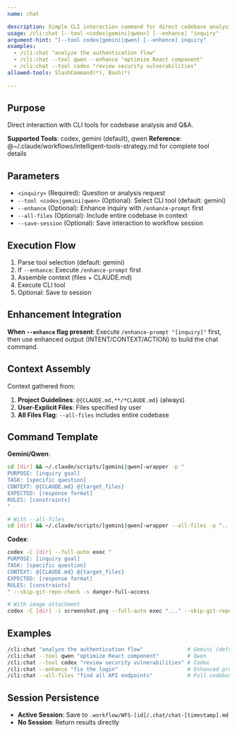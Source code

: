 ```yaml
---
name: chat

description: Simple CLI interaction command for direct codebase analysis
usage: /cli:chat [--tool <codex|gemini|qwen>] [--enhance] "inquiry"
argument-hint: "[--tool codex|gemini|qwen] [--enhance] inquiry"
examples:
  - /cli:chat "analyze the authentication flow"
  - /cli:chat --tool qwen --enhance "optimize React component"
  - /cli:chat --tool codex "review security vulnerabilities"
allowed-tools: SlashCommand(*), Bash(*)
 
---
```


## Purpose

Direct interaction with CLI tools for codebase analysis and Q&A.

**Supported Tools**: codex, gemini (default), qwen
**Reference**: @~/.claude/workflows/intelligent-tools-strategy.md for complete tool details

## Parameters

- `<inquiry>` (Required): Question or analysis request
- `--tool <codex|gemini|qwen>` (Optional): Select CLI tool (default: gemini)
- `--enhance` (Optional): Enhance inquiry with `/enhance-prompt` first
- `--all-files` (Optional): Include entire codebase in context
- `--save-session` (Optional): Save interaction to workflow session

## Execution Flow

1. Parse tool selection (default: gemini)
2. If `--enhance`: Execute `/enhance-prompt` first
3. Assemble context (files + CLAUDE.md)
4. Execute CLI tool
5. Optional: Save to session

## Enhancement Integration

**When `--enhance` flag present**: Execute `/enhance-prompt "[inquiry]"` first, then use enhanced output (INTENT/CONTEXT/ACTION) to build the chat command.

## Context Assembly

Context gathered from:
1. **Project Guidelines**: `@{CLAUDE.md,**/*CLAUDE.md}` (always)
2. **User-Explicit Files**: Files specified by user
3. **All Files Flag**: `--all-files` includes entire codebase

## Command Template

**Gemini/Qwen**:
```bash
cd [dir] && ~/.claude/scripts/[gemini|qwen]-wrapper -p "
PURPOSE: [inquiry goal]
TASK: [specific question]
CONTEXT: @{CLAUDE.md} @{target_files}
EXPECTED: [response format]
RULES: [constraints]
"

# With --all-files
cd [dir] && ~/.claude/scripts/[gemini|qwen]-wrapper --all-files -p "..."
```

**Codex**:
```bash
codex -C [dir] --full-auto exec "
PURPOSE: [inquiry goal]
TASK: [specific question]
CONTEXT: @{CLAUDE.md} @{target_files}
EXPECTED: [response format]
RULES: [constraints]
" --skip-git-repo-check -s danger-full-access

# With image attachment
codex -C [dir] -i screenshot.png --full-auto exec "..." --skip-git-repo-check -s danger-full-access
```

## Examples

```bash
/cli:chat "analyze the authentication flow"              # Gemini (default)
/cli:chat --tool qwen "optimize React component"         # Qwen
/cli:chat --tool codex "review security vulnerabilities" # Codex
/cli:chat --enhance "fix the login"                      # Enhanced prompt
/cli:chat --all-files "find all API endpoints"           # Full codebase
```

## Session Persistence

- **Active Session**: Save to `.workflow/WFS-[id]/.chat/chat-[timestamp].md`
- **No Session**: Return results directly